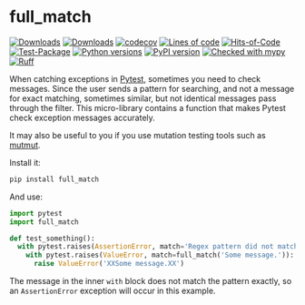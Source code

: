# full_match

[![Downloads](https://static.pepy.tech/badge/full_match/month)](https://pepy.tech/project/full_match)
[![Downloads](https://static.pepy.tech/badge/full_match)](https://pepy.tech/project/full_match)
[![codecov](https://codecov.io/gh/pomponchik/full_match/graph/badge.svg?token=a4c3RY9wo8)](https://codecov.io/gh/pomponchik/full_match)
[![Lines of code](https://sloc.xyz/github/pomponchik/full_match/?category=code)](https://github.com/boyter/scc/)
[![Hits-of-Code](https://hitsofcode.com/github/pomponchik/full_match?branch=main)](https://hitsofcode.com/github/pomponchik/full_match/view?branch=main)
[![Test-Package](https://github.com/pomponchik/full_match/actions/workflows/tests_and_coverage.yml/badge.svg)](https://github.com/pomponchik/full_match/actions/workflows/tests_and_coverage.yml)
[![Python versions](https://img.shields.io/pypi/pyversions/full_match.svg)](https://pypi.python.org/pypi/full_match)
[![PyPI version](https://badge.fury.io/py/full_match.svg)](https://badge.fury.io/py/full_match)
[![Checked with mypy](http://www.mypy-lang.org/static/mypy_badge.svg)](http://mypy-lang.org/)
[![Ruff](https://img.shields.io/endpoint?url=https://raw.githubusercontent.com/astral-sh/ruff/main/assets/badge/v2.json)](https://github.com/astral-sh/ruff)


When catching exceptions in [Pytest](https://docs.pytest.org/en/latest/), sometimes you need to check messages. Since the user sends a pattern for searching, and not a message for exact matching, sometimes similar, but not identical messages pass through the filter. This micro-library contains a function that makes Pytest check exception messages accurately.

It may also be useful to you if you use mutation testing tools such as [mutmut](https://github.com/boxed/mutmut).

Install it:

```bash
pip install full_match
```

And use:

```python
import pytest
import full_match

def test_something():
  with pytest.raises(AssertionError, match='Regex pattern did not match.'):
    with pytest.raises(ValueError, match=full_match('Some message.')):
      raise ValueError('XXSome message.XX')
```

The message in the inner `with` block does not match the pattern exactly, so an `AssertionError` exception will occur in this example.
